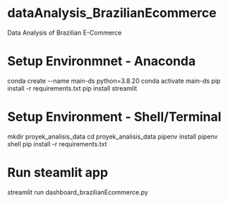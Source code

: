 # dataAnalysis_BrazilianEcommerce
Data Analysis of Brazilian E-Commerce 

# Setup Environmnet - Anaconda
conda create --name main-ds python=3.8.20
conda activate main-ds
pip install -r requirements.txt
pip install streamlit

# Setup Environment - Shell/Terminal
mkdir proyek_analisis_data
cd proyek_analisis_data
pipenv install
pipenv shell
pip install -r requirements.txt

# Run steamlit app
streamlit run dashboard_brazilianEcommerce.py



